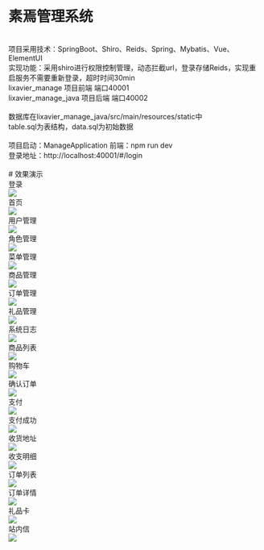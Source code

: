 # 素焉管理系统
<br>
项目采用技术：SpringBoot、Shiro、Reids、Spring、Mybatis、Vue、ElementUI
<br>
实现功能：采用shiro进行权限控制管理，动态拦截url，登录存储Reids，实现重启服务不需要重新登录，超时时间30min
<br>
lixavier_manage 项目前端 端口40001
<br>
lixavier_manage_java  项目后端 端口40002
<br>
<br>
数据库在lixavier_manage_java/src/main/resources/static中
<br>
table.sql为表结构，data.sql为初始数据
<br>
<br>
项目启动：ManageApplication
前端：npm run dev
<br>
登录地址：http://localhost:40001/#/login
<br>
<br>
# 效果演示
<br>
登录
<br>
<img src="https://github.com/lixaviers/suyan-shiro/blob/master/lixavier_manage_java/img/%E7%99%BB%E5%BD%95.png" />
<br>
首页
<br>
<img src="https://github.com/lixaviers/suyan-shiro/blob/master/lixavier_manage_java/img/%E9%A6%96%E9%A1%B5.png" />
<br>
用户管理
<br>
<img src="https://github.com/lixaviers/suyan-shiro/blob/master/lixavier_manage_java/img/%E7%94%A8%E6%88%B7%E7%AE%A1%E7%90%86.png" />
<br>
角色管理
<br>
<img src="https://github.com/lixaviers/suyan-shiro/blob/master/lixavier_manage_java/img/%E8%A7%92%E8%89%B2%E7%AE%A1%E7%90%86.png" />
<br>
菜单管理
<br>
<img src="https://github.com/lixaviers/suyan-shiro/blob/master/lixavier_manage_java/img/%E8%8F%9C%E5%8D%95%E7%AE%A1%E7%90%86.png" />
<br>
商品管理
<br>
<img src="https://github.com/lixaviers/suyan-shiro/blob/master/lixavier_manage_java/img/%E5%95%86%E5%93%81%E7%AE%A1%E7%90%86.png" />
<br>
订单管理
<br>
<img src="https://github.com/lixaviers/suyan-shiro/blob/master/lixavier_manage_java/img/%E8%AE%A2%E5%8D%95%E7%AE%A1%E7%90%86.png" />
<br>
礼品管理
<br>
<img src="https://github.com/lixaviers/suyan-shiro/blob/master/lixavier_manage_java/img/%E7%A4%BC%E5%93%81%E7%AE%A1%E7%90%86.png" />
<br>
系统日志
<br>
<img src="https://github.com/lixaviers/suyan-shiro/blob/master/lixavier_manage_java/img/%E7%B3%BB%E7%BB%9F%E6%97%A5%E5%BF%97.png" />
<br>
商品列表
<br>
<img src="https://github.com/lixaviers/suyan-shiro/blob/master/lixavier_manage_java/img/%E5%95%86%E5%93%81%E5%88%97%E8%A1%A8.png" />
<br>
购物车
<br>
<img src="https://github.com/lixaviers/suyan-shiro/blob/master/lixavier_manage_java/img/%E8%B4%AD%E7%89%A9%E8%BD%A6.png" />
<br>
确认订单
<br>
<img src="https://github.com/lixaviers/suyan-shiro/blob/master/lixavier_manage_java/img/%E7%A1%AE%E8%AE%A4%E8%AE%A2%E5%8D%95.png" />
<br>
支付
<br>
<img src="https://github.com/lixaviers/suyan-shiro/blob/master/lixavier_manage_java/img/%E8%AE%A2%E5%8D%95%E6%94%AF%E4%BB%98.png" />
<br>
支付成功
<br>
<img src="https://github.com/lixaviers/suyan-shiro/blob/master/lixavier_manage_java/img/%E6%94%AF%E4%BB%98%E6%88%90%E5%8A%9F.png" />
<br>
收货地址
<br>
<img src="https://github.com/lixaviers/suyan-shiro/blob/master/lixavier_manage_java/img/%E6%94%B6%E8%B4%A7%E5%9C%B0%E5%9D%80.png" />
<br>
收支明细
<br>
<img src="https://github.com/lixaviers/suyan-shiro/blob/master/lixavier_manage_java/img/%E6%94%B6%E6%94%AF%E6%98%8E%E7%BB%86.png" />
<br>
订单列表
<br>
<img src="https://github.com/lixaviers/suyan-shiro/blob/master/lixavier_manage_java/img/%E8%AE%A2%E5%8D%95%E5%88%97%E8%A1%A8.png" />
<br>
订单详情
<br>
<img src="https://github.com/lixaviers/suyan-shiro/blob/master/lixavier_manage_java/img/%E8%AE%A2%E5%8D%95%E8%AF%A6%E6%83%85.png" />
<br>
礼品卡
<br>
<img src="https://github.com/lixaviers/suyan-shiro/blob/master/lixavier_manage_java/img/%E7%A4%BC%E5%93%81%E5%8D%A1.png" />
<br>
站内信
<br>
<img src="https://github.com/lixaviers/suyan-shiro/blob/master/lixavier_manage_java/img/%E7%AB%99%E5%86%85%E4%BF%A1.png" />
<br>
<br>
<br>
<br>
<br>
<br>
<br>